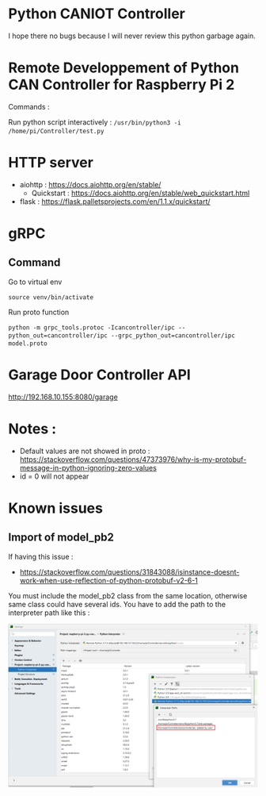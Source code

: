 # Python CANIOT Controller

I hope there no bugs because I will never review this python garbage again.

# Remote Developpement of Python CAN Controller for Raspberry Pi 2

Commands :

Run python script interactively : `/usr/bin/python3 -i /home/pi/Controller/test.py`

# HTTP server

- aiohttp : https://docs.aiohttp.org/en/stable/
  - Quickstart : https://docs.aiohttp.org/en/stable/web_quickstart.html
- flask : https://flask.palletsprojects.com/en/1.1.x/quickstart/

# gRPC

## Command 

Go to virtual env

```
source venv/bin/activate
```

Run proto function
```
python -m grpc_tools.protoc -Icancontroller/ipc --python_out=cancontroller/ipc --grpc_python_out=cancontroller/ipc model.proto
```

# Garage Door Controller API

http://192.168.10.155:8080/garage

# Notes :

- Default values are not showed in proto : https://stackoverflow.com/questions/47373976/why-is-my-protobuf-message-in-python-ignoring-zero-values
- id = 0 will not appear

# Known issues

## Import of model_pb2

If having this issue :
- https://stackoverflow.com/questions/31843088/isinstance-doesnt-work-when-use-reflection-of-python-protobuf-v2-6-1

You must include the model_pb2 class from the same location, otherwise same class could have several ids.
You have to add the path to the interpreter path like this :

![](./pics/add_proto_path.png)